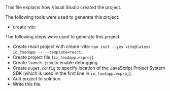 This file explains how Visual Studio created the project.

The following tools were used to generate this project:
- create-vite

The following steps were used to generate this project:
- Create react project with create-vite: `npm init --yes vite@latest io_foodapp -- --template=react`.
- Create project file (`io_foodapp.esproj`).
- Create `launch.json` to enable debugging.
- Create `nuget.config` to specify location of the JavaScript Project System SDK (which is used in the first line in `io_foodapp.esproj`).
- Add project to solution.
- Write this file.
